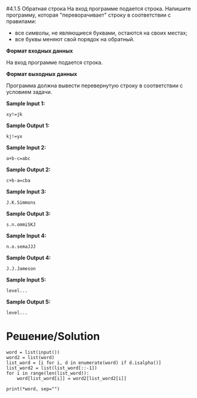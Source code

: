 #4.1.5 Обратная строка
На вход программе подается строка. Напишите программу, которая "переворачивает" строку в соответствии с правилами:

* все символы, не являющиеся буквами, остаются на своих местах;
* все буквы меняют свой порядок на обратный.

**Формат входных данных**

На вход программе подается строка.

**Формат выходных данных**

Программа должна вывести перевернутую строку в соответствии с условием задачи.

**Sample Input 1:**
```
xy!=jk
```
**Sample Output 1:**
```
kj!=yx
```
**Sample Input 2:**
```
a+b-c=abc
```
**Sample Output 2:**
```
c+b-a=cba
```
**Sample Input 3:**
```
J.K.Simmons
```
**Sample Output 3:**
```
s.n.ommiSKJ
```
**Sample Input 4:**
```
n.o.semaJJJ
```
**Sample Output 4:**
```
J.J.Jameson
```
**Sample Input 5:**
```
level...
```
**Sample Output 5:**
```
level...
```
# Решение/Solution

```
word = list(input())
word2 = list(word)
list_word = [i for i, d in enumerate(word) if d.isalpha()]
list_word2 = list(list_word[::-1])
for i in range(len(list_word)):
    word[list_word[i]] = word2[list_word2[i]]

print(*word, sep="")
```

